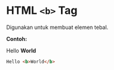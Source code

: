 # HTML `<b>` Tag

Digunakan untuk membuat elemen tebal.

<div class="example">
	<p class="example__label"><strong>Contoh:</strong></p>
	<div class="example__preview">
        Hello <b>World</b>
	</div>
</div>

```html
Hello <b>World</b>
```